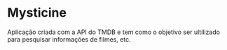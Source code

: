 # Mysticine
 Aplicação criada com a API do TMDB e tem como o objetivo ser ultilizado para pesquisar informações de filmes, etc.

